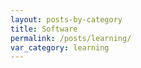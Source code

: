 ```yaml
---
layout: posts-by-category
title: Software
permalink: /posts/learning/
var_category: learning
---
```

